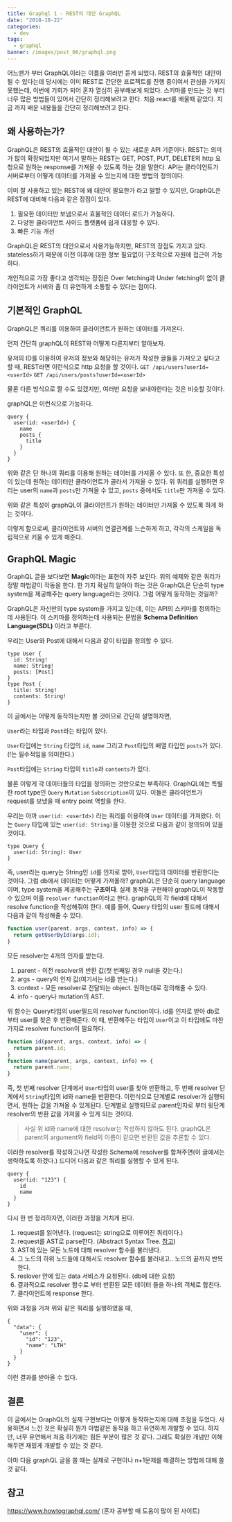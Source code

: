 ```yaml
---
title: Graphql 1 - REST의 대안 GraphQL
date: "2018-10-22"
categories:
  - dev
tags:
  - graphql
banner: /images/post_06/graphql.png
---
```


어느땐가 부터 GraphQL이라는 이름을 여러번 듣게 되었다. REST의 효율적인 대안이될 수 있다는데 당시에는 이미 REST로 간단한 프로젝트를 진행 중이여서 관심을 가지지 못했는데, 이번에 기회가 되어 혼자 열심히 공부해보게 되었다. 스키마를 만드는 것 부터 너무 많은 방법들이 있어서 간단히 정리해보려고 한다. 처음 react를 배울때 같았다. 지금 까지 배운 내용들을 간단히 정리해보려고 한다.

<!--more-->

## 왜 사용하는가?

GraphQL은 REST의 효율적인 대안이 될 수 있는 새로운 API 기준이다. REST는 의미가 많이 확장되었지만 여기서 말하는 REST는 GET, POST, PUT, DELETE의 http 요청으로 원하는 response를 가져올 수 있도록 하는 것을 말한다. API는 클라이언트가 서버로부터 어떻게 데이터를 가져올 수 있는지에 대한 방법의 정의이다.

이미 잘 사용하고 있는 REST에 왜 대안이 필요한가 라고 말할 수 있지만, GraphQL은 REST에 대비해 다음과 같은 장점이 있다.

1. 필요한 데이터만 보냄으로서 효율적인 데이터 로드가 가능하다.
2. 다양한 클라이언트 사이드 플랫폼에 쉽게 대응할 수 있다.
3. 빠른 기능 개선

GraphQL은 REST의 대안으로서 사용가능하지만, REST의 장점도 가지고 있다.
stateless하기 때문에 이전 이후에 대한 정보 필요없이 구조적으로 자원에 접근이 가능하다.

개인적으로 가장 좋다고 생각되는 장점은 Over fetching과 Under fetching이 없이 클라이언트가 서버와 좀 더 유연하게 소통할 수 있다는 점이다.

## 기본적인 GraphQL

GraphQL은 쿼리를 이용하여 클라이언트가 원하는 데이터를 가져온다.

먼저 간단히 graphQL이 REST와 어떻게 다른지부터 알아보자.

유저의 ID를 이용하여 유저의 정보와 해당하는 유저가 작성한 글들을 가져오고 싶다고 할 때, REST라면 이런식으로 http 요청을 할 것이다.
`GET /api/users?userId=<userId>`
`GET /api/users/posts?userId=<userId>`

물론 다른 방식으로 짤 수도 있겠지만, 여러번 요청을 보내야한다는 것은 비슷할 것이다.

graphQL은 이런식으로 가능하다.

```
query {
  user(id: <userId>) {
    name
    posts {
      title
    }
  }
}
```

위와 같은 단 하나의 쿼리를 이용해 원하는 데이터를 가져올 수 있다. 또 한, 중요한 특성이 있는데 원하는 데이터만 클라이언트가 골라서 가져올 수 있다. 위 쿼리를 실행하면 우리는 user의 `name`과 `posts`만 가져올 수 있고, `posts` 중에서도 `title`만 가져올 수 있다.

위와 같은 특성이 graphQL이 클라이언트가 원하는 데이터만 가져올 수 있도록 하게 하는 것이다.

이렇게 함으로써, 클라이언트와 서버의 연결관계를 느슨하게 하고, 각각의 스케일을 독립적으로 키울 수 있게 해준다.

## GraphQL Magic

GraphQL 글을 보다보면 **Magic**이라는 표현이 자주 보인다. 위의 예제와 같은 쿼리가 정말 마법같이 작동을 한다. 한 가지 확실히 알아야 하는 것은 GraphQL은 단순히 type system을 제공해주는 query language라는 것이다. 그럼 어떻게 동작하는 것일까?

GraphQL은 자신만의 type system을 가지고 있는데, 이는 API의 스키마를 정의하는데 사용된다. 이 스키마를 정의하는데 사용되는 문법을 **Schema Definition Language(SDL)** 이라고 부른다.

우리는 User와 Post에 대해서 다음과 같이 타입을 정의할 수 있다.

```
type User {
  id: String!
  name: String!
  posts: [Post]
}
type Post {
  title: String!
  contents: String!
}
```

이 글에서는 어떻게 동작하는지만 볼 것이므로 간단히 설명하자면,

`User`라는 타입과 `Post`라는 타입이 있다.

`User`타입에는 `String` 타입의 `id`, `name` 그리고 `Post`타입의 배열 타입인 `posts`가 있다. (!는 필수적임을 의미한다.)

`Post`타입에는 `String` 타입의 `title`과 `contents`가 있다.

물론 이렇게 각 데이터들의 타입을 정의하는 것만으로는 부족하다. GraphQL에는 특별한 root type인 `Query` `Mutation` `Subscription`이 있다. 이들은 클라이언트가 request를 보냈을 때 entry point 역할을 한다.

우리는 아까 `user(id: <userId>)` 라는 쿼리를 이용하여 `User` 데이터를 가져왔다. 이는 `Query` 타입에 있는 `user(id: String)`을 이용한 것으로 다음과 같이 정의되어 있을 것이다.

```
type Query {
  user(id: String): User
}
```

즉, user라는 query는 String인 `id`를 인자로 받아, `User`타입의 데이터를 반환한다는 것이다. 그럼 db에서 데이터는 어떻게 가져올까? graphQL은 단순히 query language이며, type system을 제공해주는 **구조이다**. 실제 동작을 구현해야 graphQL이 작동할 수 있으며 이를 `resolver function`이라고 한다. graphQL의 각 field에 대해서 resolve function을 작성해줘야 한다. 예를 들어, Query 타입의 user 필드에 대해서 다음과 같이 작성해줄 수 있다.

```js
function user(parent, args, context, info) => {
  return getUserById(args.id);
}
```

모든 resolver는 4개의 인자를 받는다.

1. parent - 이전 resolver의 반환 값(첫 번째일 경우 null을 갖는다.)
2. args - query의 인자 값(여기서는 id를 받는다.)
3. context - 모든 resolver로 전달되는 object. 원하는대로 정의해줄 수 있다.
4. info - query나 mutation의 AST.

위 함수는 Query타입의 user필드의 resolver function이다. id를 인자로 받아 db로 부터 user를 찾은 후 반환해준다. 이 때, 반환해주는 타입이 `User`이고 이 타입에도 마찬가지로 resolver function이 필요하다.

```js
function id(parent, args, context, info) => {
  return parent.id;
}
function name(parent, args, context, info) => {
  return parent.name;
}
```

즉, 첫 번째 resolver 단계에서 `User`타입의 user를 찾아 반환하고, 두 번째 resolver 단계에서 `String`타입의 id와 name을 반환한다. 이런식으로 단계별로 resolver가 실행되면서, 원하는 값을 가져올 수 있게된다. 단계별로 실행되므로 parent인자로 부터 윗단계 resolver의 반환 값을 가져올 수 있게 되는 것이다.

> 사실 위 id와 name에 대한 resolver는 작성하지 않아도 된다. graphQL은 parent의 argument와 field의 이름이 같으면 반환된 값을 추론할 수 있다.

이러한 resolver를 작성하고나면 작성한 Schema에 resolver를 합쳐주면(이 글에서는 생략하도록 하겠다.) 드디어 다음과 같은 쿼리를 실행할 수 있게 된다.

```
query {
  user(id: "123") {
    id
    name
  }
}
```

다시 한 번 정리하자면, 이러한 과정을 거치게 된다.

1. request를 읽어낸다. (request는 string으로 이루어진 쿼리이다.)
2. request를 AST로 parse한다. (Abstract Syntax Tree. [참고](https://www.contentful.com/blog/2018/07/04/graphql-abstract-syntax-tree-new-schema/))
3. AST에 있는 모든 노드에 대해 resolver 함수를 불러낸다.
4. 그 노드의 하위 노드들에 대해서도 resolver 함수를 불러내고.. 노드의 끝까지 반복한다.
5. reslover 안에 있는 data 서비스가 요청된다. (db에 대한 요청)
6. 결과적으로 resolver 함수로 부터 반환된 모든 데이터 들을 하나의 객체로 합친다.
7. 클라이언트에 response 한다.

위와 과정을 거쳐 위와 같은 쿼리를 실행하였을 때,

```
{
  "data": {
    "user": {
      "id": "123",
      "name": "LTH"
    }
  }
}
```

이런 결과를 받아올 수 있다.

## 결론

이 글에서는 GraphQL의 실제 구현보다는 어떻게 동작하는지에 대해 초점을 두었다.
사용하면서 느낀 것은 확실히 뭔가 마법같은 동작을 하고 유연하게 개발할 수 있다. 하지만, 너무 유연해서 처음 하기에는 힘든 부분이 많은 것 같다. 그래도 확실한 개념만 이해해두면 재밌게 개발할 수 있는 것 같다.

아마 다음 graphQL 글을 쓸 때는 실제로 구현이나 n+1문제를 해결하는 방법에 대해 쓸 것 같다.

## 참고

https://www.howtographql.com/ (혼자 공부할 때 도움이 많이 된 사이트)
